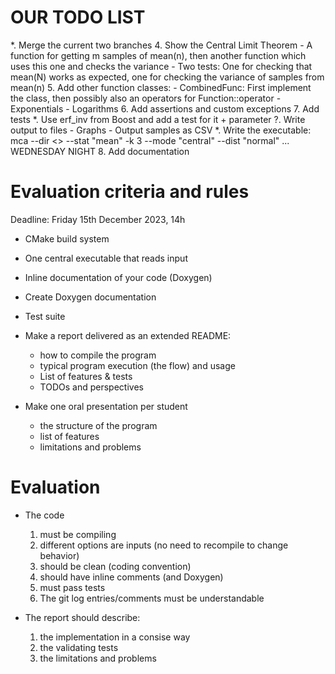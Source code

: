 # OUR TODO LIST

*. Merge the current two branches
4. Show the Central Limit Theorem
    - A function for getting m samples of mean(n), then another function which uses this one and checks the variance
    - Two tests: One for checking that mean(N) works as expected, one for checking the variance of samples from mean(n)
5. Add other function classes:
    - CombinedFunc: First implement the class, then possibly also an operators for Function::operator
    - Exponentials
    - Logarithms
6. Add assertions and custom exceptions
7. Add tests
*. Use erf_inv from Boost and add a test for it + parameter
?. Write output to files
    - Graphs
    - Output samples as CSV
*. Write the executable: mca --dir <> --stat "mean" -k 3 --mode "central" --dist "normal" ...
WEDNESDAY NIGHT
8. Add documentation


# Evaluation criteria and rules

Deadline: Friday 15th December 2023, 14h

- CMake build system

- One central executable that reads input

- Inline documentation of your code (Doxygen)

- Create Doxygen documentation

- Test suite

- Make a report delivered as an extended README:
    - how to compile the program
    - typical program execution (the flow) and usage
    - List of features & tests
    - TODOs and perspectives

- Make one oral presentation per student
    - the structure of the program
    - list of features
    - limitations and problems


# Evaluation
- The code
    1. must be compiling
    2. different options are inputs (no need to recompile to change behavior)
    3. should be clean (coding convention)
    4. should have inline comments (and Doxygen)
    5. must pass tests
    6. The git log entries/comments must be understandable

- The report should describe:
    1. the implementation in a consise way
    2. the validating tests
    3. the limitations and problems